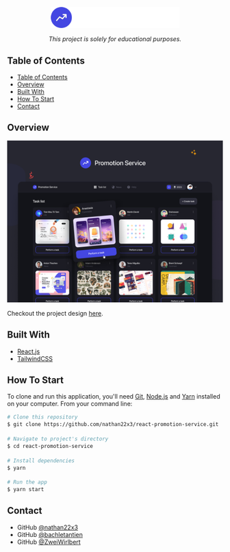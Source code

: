 <!-- markdownlint-disable MD033 -->
<!-- markdownlint-disable MD041 -->

<div align="center">
  <img src="./src/assets/svgs/logo-text.svg" alt="Promotion Service Logo" width="300">
  <p>
    <em>This project is solely for educational purposes.</em>
  </p>
</div>

## Table of Contents

- [Table of Contents](#table-of-contents)
- [Overview](#overview)
- [Built With](#built-with)
- [How To Start](#how-to-start)
- [Contact](#contact)

## Overview

![dsa](./src/assets/images/overview.png)

Checkout the project design [here](https://www.figma.com/file/uMb2ZZesDdneYqGwHV3aGF/Promotion-Service).

## Built With

- [React.js](https://reactjs.org/)
- [TailwindCSS](https://tailwindcss.com/)

## How To Start

To clone and run this application, you'll need [Git](https://git-scm.com), [Node.js](https://nodejs.org/en/download/) and [Yarn](https://yarnpkg.com/getting-started/install) installed on your computer. From your command line:

```bash
# Clone this repository
$ git clone https://github.com/nathan22x3/react-promotion-service.git

# Navigate to project's directory
$ cd react-promotion-service

# Install dependencies
$ yarn

# Run the app
$ yarn start
```

## Contact

- GitHub [@nathan22x3](https://github.com/nathan22x3)
- GitHub [@bachletantien](https://github.com/bachletantien)
- GitHub [@ZweiWirlbert](https://github.com/ZweiWirlbert)
